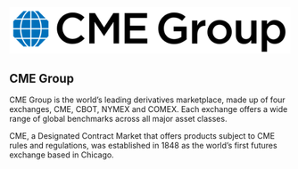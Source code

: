 [![Cme](https://github.com/Open-Markets-Initiative/Directory/blob/main/Organizations/Cme/Images/Logo.png)](http://www.cmegroup.com)

## CME Group

CME Group is the world’s leading derivatives marketplace, made up of four exchanges, CME, CBOT, NYMEX and COMEX. Each exchange offers a wide range of global benchmarks across all major asset classes.

CME, a Designated Contract Market that offers products subject to CME rules and regulations, was established in 1848 as the world’s first futures exchange based in Chicago. 